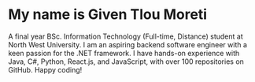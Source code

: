 # My name is Given Tlou Moreti

A final year BSc. Information Technology (Full-time, Distance) student at North West University. I am an aspiring backend software engineer with a keen passion for the .NET framework. I have hands-on experience with Java, C#, Python, React.js, and JavaScript, with over 100 repositories on GitHub. Happy coding!
